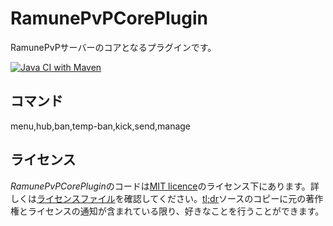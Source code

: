 # RamunePvPCorePlugin
RamunePvPサーバーのコアとなるプラグインです。

[![Java CI with Maven](https://github.com/RamunePvP/RamunePvPCorePlugin/actions/workflows/maven.yml/badge.svg)](https://github.com/RamunePvP/RamunePvPCorePlugin/actions/workflows/maven.yml)

## コマンド
menu,hub,ban,temp-ban,kick,send,manage

## ライセンス

*RamunePvPCorePlugin*のコードは[MIT licence](https://opensource.org/licenses/MIT)のライセンス下にあります。詳しくは[ライセンスファイル](LICENSE)を確認してください。[tl;dr](https://tldrlegal.com/license/mit-license)ソースのコピーに元の著作権とライセンスの通知が含まれている限り、好きなことを行うことができます。

